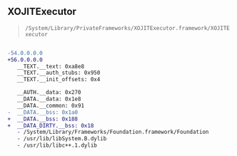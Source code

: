 ## XOJITExecutor

> `/System/Library/PrivateFrameworks/XOJITExecutor.framework/XOJITExecutor`

```diff

-54.0.0.0.0
+56.0.0.0.0
   __TEXT.__text: 0xa8e8
   __TEXT.__auth_stubs: 0x950
   __TEXT.__init_offsets: 0x4

   __AUTH.__data: 0x270
   __DATA.__data: 0x1e8
   __DATA.__common: 0x91
-  __DATA.__bss: 0x1a0
+  __DATA.__bss: 0x188
+  __DATA_DIRTY.__bss: 0x18
   - /System/Library/Frameworks/Foundation.framework/Foundation
   - /usr/lib/libSystem.B.dylib
   - /usr/lib/libc++.1.dylib

```

